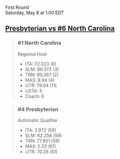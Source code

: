 First Round  
Saturday, May 8 at 1:00 EDT
## [Presbyterian vs #6 North Carolina](https://www.ncaa.com/game/5833393) 

> ### #1 North Carolina  
> Regional Host  
> - ITA: 72.023 (6)  
> - SLM: 99.372 (3)  
> - TRN: 99.367 (2)  
> - MAS: 8.94 (4)  
> - UTR: 79.64 (11)  
> - USTA: 5  
> - Coach: 6  

> ### #4 Presbyterian  
> Automatic Qualifier  
> - ITA: 3.972 (59)  
> - SLM: 82.258 (59)  
> - TRN: 77.901 (59)  
> - MAS: 5.23 (61)  
> - UTR: 70.28 (61)  